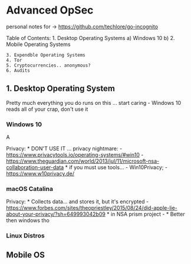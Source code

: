 # Advanced OpSec
personal notes for -> https://github.com/techlore/go-incognito

Table of Contents:
	1. Desktop Operating Systems
		a) Windows 10
		b) 
	2. Mobile Operating Systems
		
	3. Expendble Operating Systems
	4. Tor
	5. Cryptocurrencies.. anonymous?
	6. Audits


## 1. Desktop Operating System

Pretty much everything you do runs on this ... start caring - Windows 10 reads all of your crap, don't use it

### Windows 10 

A

Privacy:
	* DON'T USE IT ... privacy nightmare:
		- https://www.privacytools.io/operating-systems/#win10
		- https://www.theguardian.com/world/2013/jul/11/microsoft-nsa-collaboration-user-data
	* if you must use tools...
		- Win10Privacy;
			- https://www.w10privacy.de/

### macOS Catalina

Privacy:
	* Collects data... and stores it, but it's encrypted
		- https://www.forbes.com/sites/theopriestley/2015/08/24/did-apple-lie-about-your-privacy/?sh=649993042b09
	* in NSA prism project
		- 
	* Better then windows tho


### Linux Distros







## Mobile OS


